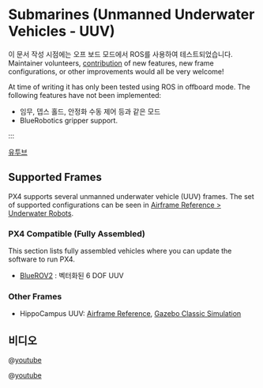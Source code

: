 # Submarines (Unmanned Underwater Vehicles - UUV)

<LinkedBadge type="warning" text="Experimental" url="../airframes/#experimental-vehicles"/>

이 문서 작성 시점에는 오프 보드 모드에서 ROS를 사용하여 테스트되었습니다. Maintainer volunteers, [contribution](../contribute/README.md) of new features, new frame configurations, or other improvements would all be very welcome!

At time of writing it has only been tested using ROS in offboard mode. The following features have not been implemented:

- 임무, 뎁스 홀드, 안정화 수동 제어 등과 같은 모드
- BlueRobotics gripper support.

:::

[유투브](https://youtu.be/1sUaURmlmT8)

## Supported Frames

PX4 supports several unmanned underwater vehicle (UUV) frames. The set of supported configurations can be seen in [Airframe Reference > Underwater Robots](../airframes/airframe_reference.md#underwater-robot).

### PX4 Compatible (Fully Assembled)

This section lists fully assembled vehicles where you can update the software to run PX4.

- [BlueROV2](../frames_sub/bluerov2.md) : 벡터화된 6 DOF UUV

### Other Frames

- HippoCampus UUV: [Airframe Reference](../airframes/airframe_reference.md#underwater_robot_underwater_robot_hippocampus_uuv_%28unmanned_underwater_vehicle%29), [Gazebo Classic Simulation](../sim_gazebo_classic/vehicles.md#hippocampus-tuhh-uuv)

## 비디오

@[youtube](https://youtu.be/1sUaURmlmT8)

@[youtube](https://youtu.be/xSXSoUK-iBM)
